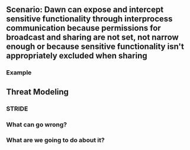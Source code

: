 ## Scenario: Dawn can expose and intercept sensitive functionality through interprocess communication because permissions for broadcast and sharing are not set, not narrow enough or because sensitive functionality isn't appropriately excluded when sharing

### Example

## Threat Modeling

### STRIDE

### What can go wrong?

### What are we going to do about it?